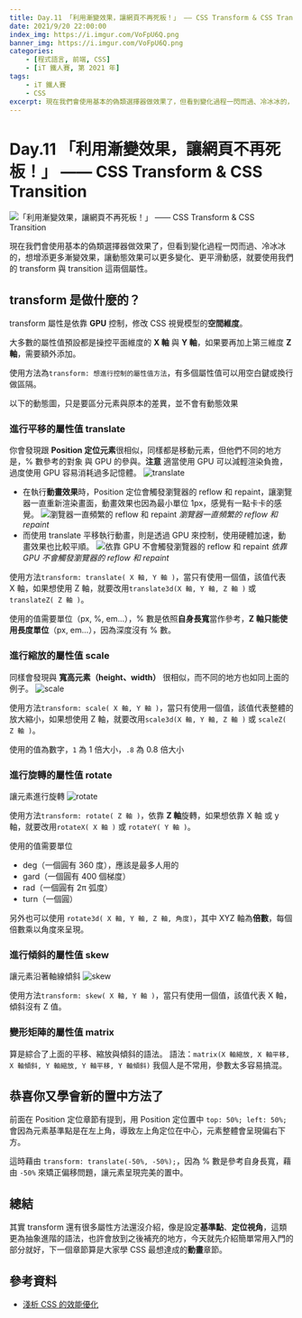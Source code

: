 ```yaml
---
title: Day.11 「利用漸變效果，讓網頁不再死板！」 —— CSS Transform & CSS Transition
date: 2021/9/20 22:00:00
index_img: https://i.imgur.com/VoFpU6Q.png
banner_img: https://i.imgur.com/VoFpU6Q.png
categories:
    - [程式語言, 前端, CSS]
    - [iT 鐵人賽, 第 2021 年]
tags: 
    - iT 鐵人賽
    - CSS
excerpt: 現在我們會使用基本的偽類選擇器做效果了，但看到變化過程一閃而過、冷冰冰的，想增添更多漸變效果，讓動態效果可以更多變化、更平滑動感，就要使用我們的 transform 與 transition 這兩個屬性。
---
```


# Day.11 「利用漸變效果，讓網頁不再死板！」 —— CSS Transform & CSS Transition

![「利用漸變效果，讓網頁不再死板！」 —— CSS Transform & CSS Transition](https://i.imgur.com/VoFpU6Q.png)

現在我們會使用基本的偽類選擇器做效果了，但看到變化過程一閃而過、冷冰冰的，想增添更多漸變效果，讓動態效果可以更多變化、更平滑動感，就要使用我們的 transform 與 transition 這兩個屬性。

## transform 是做什麼的？

transform 屬性是依靠 **GPU** 控制，修改 CSS 視覺模型的**空間維度**。

大多數的屬性值預設都是操控平面維度的 **X 軸** 與 **Y 軸**，如果要再加上第三維度 **Z 軸**，需要額外添加。

使用方法為`transform: 想進行控制的屬性值方法`，有多個屬性值可以用空白鍵或換行做區隔。

以下的動態圖，只是要區分元素與原本的差異，並不會有動態效果

### 進行平移的屬性值 translate

你會發現跟 **Position 定位元素**很相似，同樣都是移動元素，但他們不同的地方是，% 數參考的對象 與 GPU 的參與。**注意** 適當使用 GPU 可以減輕渲染負擔，過度使用 GPU 容易消耗過多記憶體。
![translate](https://i.imgur.com/nRz9ajW.gif)

- 在執行**動畫效果**時，Position 定位會觸發瀏覽器的 reflow 和 repaint，讓瀏覽器一直重新渲染畫面，動畫效果也因為最小單位 1px，感覺有一點卡卡的感覺。
  ![瀏覽器一直頻繁的 reflow 和 repaint](https://i.imgur.com/DadHR9C.gif)
  *瀏覽器一直頻繁的 reflow 和 repaint*
- 而使用 translate 平移執行動畫，則是透過 GPU 來控制，使用硬體加速，動畫效果也比較平順。
  ![依靠 GPU 不會觸發瀏覽器的 reflow 和 repaint](https://i.imgur.com/sVx7wS3.gif)
  *依靠 GPU 不會觸發瀏覽器的 reflow 和 repaint*

使用方法`transform: translate( X 軸, Y 軸 )`，當只有使用一個值，該值代表 X 軸，如果想使用 Z 軸，就要改用`translate3d(X 軸, Y 軸, Z 軸 )` 或 `translateZ( Z 軸 )`。

使用的值需要單位（px, %, em...），% 數是依照**自身長寬**當作參考，**Z 軸只能使用長度單位**（px, em...），因為深度沒有 % 數。

### 進行縮放的屬性值 scale

同樣會發現與 **寬高元素（height、width）** 很相似，而不同的地方也如同上面的例子。
![scale](https://i.imgur.com/mj3YMpu.gif)

使用方法`transform: scale( X 軸, Y 軸 )`，當只有使用一個值，該值代表整體的放大縮小，如果想使用 Z 軸，就要改用`scale3d(X 軸, Y 軸, Z 軸 )` 或 `scaleZ( Z 軸 )`。

使用的值為數字，`1` 為 1 倍大小，`.8` 為 0.8 倍大小

### 進行旋轉的屬性值 rotate

讓元素進行旋轉
![rotate](https://i.imgur.com/tJtkM2T.gif)

使用方法`transform: rotate( Z 軸 )`，依靠 **Z 軸**旋轉，如果想依靠 X 軸 或 y 軸，就要改用`rotateX( X 軸 )` 或 `rotateY( Y 軸 )`。

使用的值需要單位

- deg（一個圓有 360 度），應該是最多人用的
- gard（一個圓有 400 個梯度）
- rad（一個圓有 2π 弧度）
- turn（一個圓）

另外也可以使用 `rotate3d( X 軸, Y 軸, Z 軸, 角度)`，其中 XYZ 軸為**倍數**，每個倍數乘以角度來呈現。

### 進行傾斜的屬性值 skew

讓元素沿著軸線傾斜
![skew](https://i.imgur.com/AOmufkr.gif)

使用方法`transform: skew( X 軸, Y 軸 )`，當只有使用一個值，該值代表 X 軸，傾斜沒有 Z 值。

### 變形矩陣的屬性值 matrix

算是綜合了上面的平移、縮放與傾斜的語法。
語法：`matrix(X 軸縮放, X 軸平移, X 軸傾斜, Y 軸縮放, Y 軸平移, Y 軸傾斜)`
我個人是不常用，參數太多容易搞混。

## 恭喜你又學會新的置中方法了

前面在 Position 定位章節有提到，用 Position 定位置中 `top: 50%; left: 50%;` 會因為元素基準點是在左上角，導致左上角定位在中心，元素整體會呈現偏右下方。

這時藉由 `transform: translate(-50%, -50%);`，因為 % 數是參考自身長寬，藉由 `-50%` 來矯正偏移問題，讓元素呈現完美的置中。

## 總結

其實 transform 還有很多屬性方法還沒介紹，像是設定**基準點**、**定位視角**，這類更為抽象進階的語法，也許會放到之後補充的地方，今天就先介紹簡單常用入門的部分就好，下一個章節算是大家學 CSS 最想達成的**動畫**章節。

## 參考資料

- [淺析 CSS 的效能優化](https://www.796t.com/article.php?id=313455)
